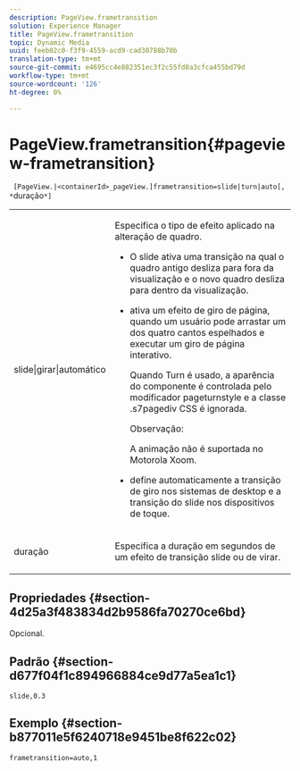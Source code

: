 ```yaml
---
description: PageView.frametransition
solution: Experience Manager
title: PageView.frametransition
topic: Dynamic Media
uuid: feeb02c0-f3f9-4559-acd9-cad30788b70b
translation-type: tm+mt
source-git-commit: e4695cc4e882351ec3f2c55fd8a3cfca455bd79d
workflow-type: tm+mt
source-wordcount: '126'
ht-degree: 0%

---
```



# PageView.frametransition{#pageview-frametransition}

` [PageView.|<containerId>_pageView.]frametransition=slide|turn|auto[, *`duração`*]`

<table id="table_625D0EEDA21B46FEA3F5CF7DDF769B50"> 
 <tbody> 
  <tr> 
   <td colname="col1"> <p> <span class="codeph"> slide|girar|automático</span> </p> </td> 
   <td colname="col2"> <p> Especifica o tipo de efeito aplicado na alteração de quadro. </p> <p> 
     <ul id="ul_4224B7C2722A4185A8BD48703D019AA1"> 
      <li id="li_8482037F8E1C4F11A84DF51790A073FE"> <p><span class="codeph"> O </span> slide ativa uma transição na qual o quadro antigo desliza para fora da visualização e o novo quadro desliza para dentro da visualização. </p> </li> 
      <li id="li_CE9A99564DF348D0A76AB2A5945155A5"> <p><span class="codeph"> ativa </span> um efeito de giro de página, quando um usuário pode arrastar um dos quatro cantos espelhados e executar um giro de página interativo. </p> <p>Quando <span class="codeph"> Turn</span> é usado, a aparência do componente é controlada pelo modificador <span class="codeph"> pageturnstyle</span> e a classe <span class="codeph"> .s7pagediv</span> CSS é ignorada. </p> <p>Observação:  <p><span class="codeph"> A </span> animação não é suportada no Motorola Xoom. </p> </p> </li> 
      <li id="li_79F85B0429CD4B389399FB3823FE767F"> <p> <span class="codeph"> define </span> automaticamente a transição de giro nos sistemas de desktop e a transição do slide nos dispositivos de toque. </p> </li> 
     </ul> </p> </td> 
  </tr> 
  <tr> 
   <td colname="col1"> <p><span class="codeph"><span class="varname"> duração</span></span> </p> </td> 
   <td colname="col2"> <p>Especifica a duração em segundos de um efeito de transição <span class="codeph"> slide</span> ou <span class="codeph"> de virar</span>. </p> </td> 
  </tr> 
 </tbody> 
</table>

## Propriedades {#section-4d25a3f483834d2b9586fa70270ce6bd}

Opcional.

## Padrão {#section-d677f04f1c894966884ce9d77a5ea1c1}

`slide,0.3`

## Exemplo {#section-b877011e5f6240718e9451be8f622c02}

`frametransition=auto,1`
